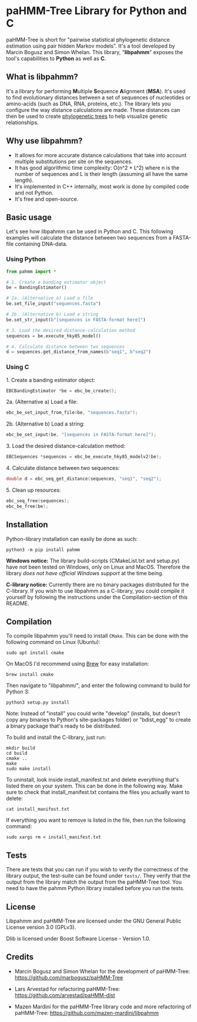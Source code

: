 # paHMM-Tree Library for Python and C
paHMM-Tree is short for "pairwise statistical phylogenetic distance estimation 
using pair hidden Markov models". It's a tool developed by Marcin Bogusz and Simon Whelan.
This library, "**libpahmm**" exposes the tool's capabilities to **Python** as well as **C**.

## What is libpahmm?
It's a library for performing **M**ultiple **S**equence **A**lignment (**MSA**). It's used to 
find evolutionary distances between a set of sequences of nucleotides or amino-acids 
(such as DNA, RNA, proteins, etc.). 
The library lets you configure the way distance calculations are made. These distances can 
then be used to create [phylogenetic trees](https://en.wikipedia.org/wiki/Phylogenetic_tree) 
to help visualize genetic relationships.

## Why use libpahmm?
- It allows for more accurate distance calculations that take into account multiple substitutions 
per site on the sequences.
- It has good algorithmic time complexity: O(n^2 * L^2) where n is the number of sequences 
and L is their length (assuming all have the same length).
- It's implemented in C++ internally, most work is done by compiled code and not Python.
- It's free and open-source.

## Basic usage
Let's see how libpahmm can be used in Python and C. This following examples will calculate the 
distance between two sequences from a FASTA-file containing DNA-data.

### Using Python
```python
from pahmm import *

# 1. Create a banding estimator object
be = BandingEstimator()

# 2a. (Alternative a) Load a file
be.set_file_input("sequences.fasta")

# 2b. (Alternative b) Load a string
be.set_str_input(b"[sequences in FASTA-format here]")

# 3. Load the desired distance-calculation method
sequences = be.execute_hky85_model()

# 4. Calculate distance between two sequences
d = sequences.get_distance_from_names(b"seq1", b"seq2")
```

### Using C
1\. Create a banding estimator object:
```c++
EBCBandingEstimator *be = ebc_be_create();
```
2a\. (Alternative a) Load a file:
```c++
ebc_be_set_input_from_file(be, "sequences.fasta");
```
2b\. (Alternative b) Load a string:
```c++
ebc_be_set_input(be, "[sequences in FASTA-format here]");
```
3\. Load the desired distance-calculation method:
```c++
EBCSequences *sequences = ebc_be_execute_hky85_modelv2(be);
```
4\. Calculate distance between two sequences:
```c++
double d = ebc_seq_get_distance(sequences, "seq1", "seq2");
```
5\. Clean up resources:
```c++
ebc_seq_free(sequences);
ebc_be_free(be);
```

## Installation
Python-library installation can easily be done as such:
```shell script
python3 -m pip install pahmm
```

**Windows notice:** The library build-scripts (CMakeList.txt and setup.py) have not been tested 
on Windows, only on Linux and MacOS. Therefore the library *does not have official Windows support* at the time being.

**C-library notice:** Currently there are no binary packages distributed for the C-library. If you wish to use libpahmm
as a C-library, you could compile it yourself by following the instructions under the Compilation-section of this README.

## Compilation
To compile libpahmm you'll need to install `CMake`. This can be done with the following command on Linux (Ubuntu):
```shell script
sudo apt install cmake
```
On MacOS I'd recommend using [Brew](https://brew.sh "Homebrew website") for easy installation:
```shell script
brew install cmake
```

Then navigate to "libpahmm/", and enter the following command to build for Python 3:
```shell script
python3 setup.py install
```
Note: Instead of "install" you could write "develop" (installs, but doesn't copy any binaries to 
Python's site-packages folder) or "bdist_egg" to create a binary package that's ready to be distributed.

To build and install the C-library, just run:
```shell script
mkdir build
cd build
cmake ..
make
sudo make install
```
To uninstall, look inside install_manifest.txt and delete everything that's listed there on your system. 
This can be done in the following way. Make sure to check that install_manifest.txt contains the files you
actually want to delete:
```shell script
cat install_manifest.txt
```
If everything you want to remove is listed in the file, then run the following command:
```shell script
sudo xargs rm < install_manifest.txt
```

## Tests
There are tests that you can run if you wish to verify the correctness of the library output, the test-suite can be found under `tests/`. They verify that the output from the library match the output from the paHMM-Tree tool. You need to have the pahmm Python library installed before you run the tests.


## License
Libpahmm and paHMM-Tree are licensed under the GNU General Public License version 3.0 (GPLv3).

Dlib is licensed under Boost Software License - Version 1.0.

## Credits
- Marcin Bogusz and Simon Whelan for the development of paHMM-Tree: https://github.com/marbogusz/paHMM-Tree

- Lars Arvestad for refactoring paHMM-Tree: https://github.com/arvestad/paHMM-dist

- Mazen Mardini for the paHMM-Tree library code and more refactoring of paHMM-Tree: https://github.com/mazen-mardini/libpahmm
